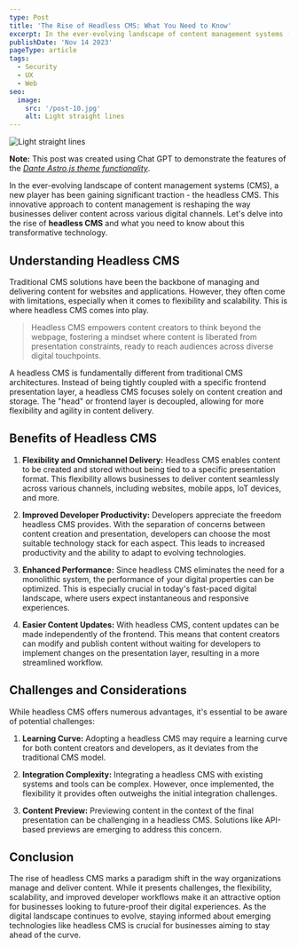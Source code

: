 ```yaml
---
type: Post
title: 'The Rise of Headless CMS: What You Need to Know'
excerpt: In the ever-evolving landscape of content management systems (CMS), a new player has been gaining significant traction - the headless CMS.
publishDate: 'Nov 14 2023'
pageType: article
tags:
  - Security
  - UX
  - Web
seo:
  image:
    src: '/post-10.jpg'
    alt: Light straight lines
---
```


![Light straight lines](/post-10.jpg)

**Note:** This post was created using Chat GPT to demonstrate the features of the _[Dante Astro.js theme functionality](https://justgoodui.com/astro-themes/dante/)_.

In the ever-evolving landscape of content management systems (CMS), a new player has been gaining significant traction - the headless CMS. This innovative approach to content management is reshaping the way businesses deliver content across various digital channels. Let's delve into the rise of **headless CMS** and what you need to know about this transformative technology.

## Understanding Headless CMS

Traditional CMS solutions have been the backbone of managing and delivering content for websites and applications. However, they often come with limitations, especially when it comes to flexibility and scalability. This is where headless CMS comes into play.

> Headless CMS empowers content creators to think beyond the webpage, fostering a mindset where content is liberated from presentation constraints, ready to reach audiences across diverse digital touchpoints.

A headless CMS is fundamentally different from traditional CMS architectures. Instead of being tightly coupled with a specific frontend presentation layer, a headless CMS focuses solely on content creation and storage. The "head" or frontend layer is decoupled, allowing for more flexibility and agility in content delivery.

## Benefits of Headless CMS

1. **Flexibility and Omnichannel Delivery:**
   Headless CMS enables content to be created and stored without being tied to a specific presentation format. This flexibility allows businesses to deliver content seamlessly across various channels, including websites, mobile apps, IoT devices, and more.

2. **Improved Developer Productivity:**
   Developers appreciate the freedom headless CMS provides. With the separation of concerns between content creation and presentation, developers can choose the most suitable technology stack for each aspect. This leads to increased productivity and the ability to adapt to evolving technologies.

3. **Enhanced Performance:**
   Since headless CMS eliminates the need for a monolithic system, the performance of your digital properties can be optimized. This is especially crucial in today's fast-paced digital landscape, where users expect instantaneous and responsive experiences.

4. **Easier Content Updates:**
   With headless CMS, content updates can be made independently of the frontend. This means that content creators can modify and publish content without waiting for developers to implement changes on the presentation layer, resulting in a more streamlined workflow.

## Challenges and Considerations

While headless CMS offers numerous advantages, it's essential to be aware of potential challenges:

1. **Learning Curve:**
   Adopting a headless CMS may require a learning curve for both content creators and developers, as it deviates from the traditional CMS model.

2. **Integration Complexity:**
   Integrating a headless CMS with existing systems and tools can be complex. However, once implemented, the flexibility it provides often outweighs the initial integration challenges.

3. **Content Preview:**
   Previewing content in the context of the final presentation can be challenging in a headless CMS. Solutions like API-based previews are emerging to address this concern.

## Conclusion

The rise of headless CMS marks a paradigm shift in the way organizations manage and deliver content. While it presents challenges, the flexibility, scalability, and improved developer workflows make it an attractive option for businesses looking to future-proof their digital experiences. As the digital landscape continues to evolve, staying informed about emerging technologies like headless CMS is crucial for businesses aiming to stay ahead of the curve.

